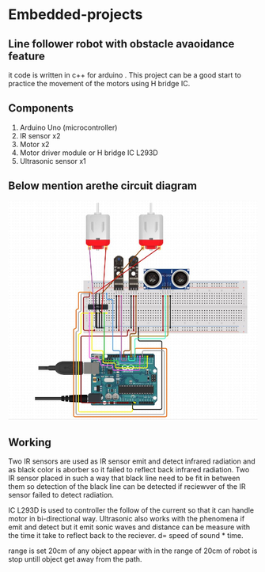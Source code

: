 # Embedded-projects
## Line follower robot with obstacle avaoidance feature
it code is written in c++ for arduino .
This project can be a good start to practice the movement of the motors using H bridge IC. 

## Components
1) Arduino Uno (microcontroller)
2) IR sensor x2
3) Motor x2
4) Motor driver module or H bridge IC L293D
4) Ultrasonic sensor x1 


## Below mention arethe circuit diagram

![](circuit_diagram/Capture.JPG)
 
 
 ##
 
 ## Working
 Two IR sensors are used as IR sensor emit and detect infrared radiation and as black color is aborber so it failed to reflect back infrared radiation. Two IR sensor placed in such a way that black line need to be fit in between them so detection of the black line can be detected if reciewver of the IR sensor failed to detect radiation.
 
 IC L293D is used to controller the follow of the current so that it can handle motor in bi-directional way.
 Ultrasonic also works with the phenomena if emit and detect but it emit sonic waves and distance can be measure with the time it take to reflect back to the reciever.
 d= speed of sound * time.
 
range is set 20cm of any object appear with in the range of 20cm of robot is stop untill object get away from the path.
 
 
